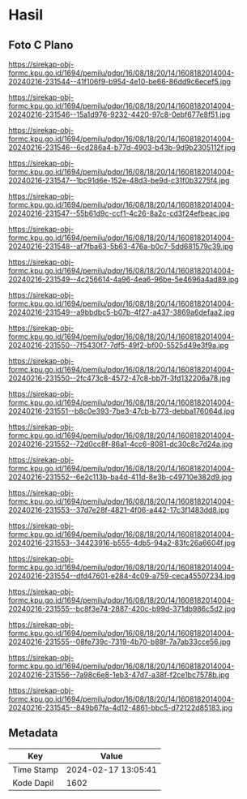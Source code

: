 # Hasil

## Foto C Plano

https://sirekap-obj-formc.kpu.go.id/1694/pemilu/pdpr/16/08/18/20/14/1608182014004-20240216-231544--41f106f9-b954-4e10-be66-86dd9c6ecef5.jpg

https://sirekap-obj-formc.kpu.go.id/1694/pemilu/pdpr/16/08/18/20/14/1608182014004-20240216-231546--15a1d976-9232-4420-97c8-0ebf677e8f51.jpg

https://sirekap-obj-formc.kpu.go.id/1694/pemilu/pdpr/16/08/18/20/14/1608182014004-20240216-231546--6cd286a4-b77d-4903-b43b-9d9b2305112f.jpg

https://sirekap-obj-formc.kpu.go.id/1694/pemilu/pdpr/16/08/18/20/14/1608182014004-20240216-231547--1bc91d6e-152e-48d3-be9d-c31f0b3275f4.jpg

https://sirekap-obj-formc.kpu.go.id/1694/pemilu/pdpr/16/08/18/20/14/1608182014004-20240216-231547--55b61d9c-ccf1-4c26-8a2c-cd3f24efbeac.jpg

https://sirekap-obj-formc.kpu.go.id/1694/pemilu/pdpr/16/08/18/20/14/1608182014004-20240216-231548--af7fba63-5b63-476a-b0c7-5dd681579c39.jpg

https://sirekap-obj-formc.kpu.go.id/1694/pemilu/pdpr/16/08/18/20/14/1608182014004-20240216-231549--4c256614-4a96-4ea6-96be-5e4696a4ad89.jpg

https://sirekap-obj-formc.kpu.go.id/1694/pemilu/pdpr/16/08/18/20/14/1608182014004-20240216-231549--a9bbdbc5-b07b-4f27-a437-3869a6defaa2.jpg

https://sirekap-obj-formc.kpu.go.id/1694/pemilu/pdpr/16/08/18/20/14/1608182014004-20240216-231550--7f5430f7-7df5-49f2-bf00-5525d49e3f9a.jpg

https://sirekap-obj-formc.kpu.go.id/1694/pemilu/pdpr/16/08/18/20/14/1608182014004-20240216-231550--2fc473c8-4572-47c8-bb7f-3fd132206a78.jpg

https://sirekap-obj-formc.kpu.go.id/1694/pemilu/pdpr/16/08/18/20/14/1608182014004-20240216-231551--b8c0e393-7be3-47cb-b773-debba176064d.jpg

https://sirekap-obj-formc.kpu.go.id/1694/pemilu/pdpr/16/08/18/20/14/1608182014004-20240216-231552--72d0cc8f-86a1-4cc6-8081-dc30c8c7d24a.jpg

https://sirekap-obj-formc.kpu.go.id/1694/pemilu/pdpr/16/08/18/20/14/1608182014004-20240216-231552--6e2c113b-ba4d-411d-8e3b-c49710e382d9.jpg

https://sirekap-obj-formc.kpu.go.id/1694/pemilu/pdpr/16/08/18/20/14/1608182014004-20240216-231553--37d7e28f-4821-4f06-a442-17c3f1483dd8.jpg

https://sirekap-obj-formc.kpu.go.id/1694/pemilu/pdpr/16/08/18/20/14/1608182014004-20240216-231553--34423916-b555-4db5-94a2-83fc26a6604f.jpg

https://sirekap-obj-formc.kpu.go.id/1694/pemilu/pdpr/16/08/18/20/14/1608182014004-20240216-231554--dfd47601-e284-4c09-a759-ceca45507234.jpg

https://sirekap-obj-formc.kpu.go.id/1694/pemilu/pdpr/16/08/18/20/14/1608182014004-20240216-231555--bc8f3e74-2887-420c-b99d-371db986c5d2.jpg

https://sirekap-obj-formc.kpu.go.id/1694/pemilu/pdpr/16/08/18/20/14/1608182014004-20240216-231555--08fe739c-7319-4b70-b88f-7a7ab33cce56.jpg

https://sirekap-obj-formc.kpu.go.id/1694/pemilu/pdpr/16/08/18/20/14/1608182014004-20240216-231556--7a98c6e8-1eb3-47d7-a38f-f2ce1bc7578b.jpg

https://sirekap-obj-formc.kpu.go.id/1694/pemilu/pdpr/16/08/18/20/14/1608182014004-20240216-231545--849b67fa-4d12-4861-bbc5-d72122d85183.jpg


## Metadata

| Key        | Value               |
| ---------- | ------------------- |
| Time Stamp | 2024-02-17 13:05:41 |
| Kode Dapil | 1602                |



